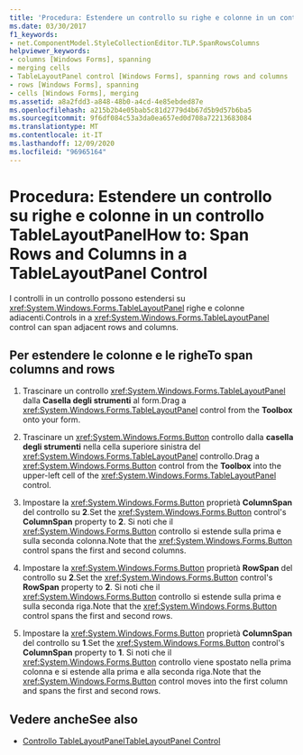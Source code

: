 ```yaml
---
title: 'Procedura: Estendere un controllo su righe e colonne in un controllo TableLayoutPanel'
ms.date: 03/30/2017
f1_keywords:
- net.ComponentModel.StyleCollectionEditor.TLP.SpanRowsColumns
helpviewer_keywords:
- columns [Windows Forms], spanning
- merging cells
- TableLayoutPanel control [Windows Forms], spanning rows and columns
- rows [Windows Forms], spanning
- cells [Windows Forms], merging
ms.assetid: a8a2fdd3-a848-48b0-a4cd-4e85ebded87e
ms.openlocfilehash: a215b2b4e05bab5c81d2779d4b67d5b9d57b6ba5
ms.sourcegitcommit: 9f6df084c53a3da0ea657ed0d708a72213683084
ms.translationtype: MT
ms.contentlocale: it-IT
ms.lasthandoff: 12/09/2020
ms.locfileid: "96965164"
---
```

# <a name="how-to-span-rows-and-columns-in-a-tablelayoutpanel-control"></a><span data-ttu-id="e6b0f-102">Procedura: Estendere un controllo su righe e colonne in un controllo TableLayoutPanel</span><span class="sxs-lookup"><span data-stu-id="e6b0f-102">How to: Span Rows and Columns in a TableLayoutPanel Control</span></span>
<span data-ttu-id="e6b0f-103">I controlli in un controllo possono estendersi su <xref:System.Windows.Forms.TableLayoutPanel> righe e colonne adiacenti.</span><span class="sxs-lookup"><span data-stu-id="e6b0f-103">Controls in a <xref:System.Windows.Forms.TableLayoutPanel> control can span adjacent rows and columns.</span></span>

## <a name="to-span-columns-and-rows"></a><span data-ttu-id="e6b0f-104">Per estendere le colonne e le righe</span><span class="sxs-lookup"><span data-stu-id="e6b0f-104">To span columns and rows</span></span>

1. <span data-ttu-id="e6b0f-105">Trascinare un controllo <xref:System.Windows.Forms.TableLayoutPanel> dalla **Casella degli strumenti** al form.</span><span class="sxs-lookup"><span data-stu-id="e6b0f-105">Drag a <xref:System.Windows.Forms.TableLayoutPanel> control from the **Toolbox** onto your form.</span></span>

2. <span data-ttu-id="e6b0f-106">Trascinare un <xref:System.Windows.Forms.Button> controllo dalla **casella degli strumenti** nella cella superiore sinistra del <xref:System.Windows.Forms.TableLayoutPanel> controllo.</span><span class="sxs-lookup"><span data-stu-id="e6b0f-106">Drag a <xref:System.Windows.Forms.Button> control from the **Toolbox** into the upper-left cell of the <xref:System.Windows.Forms.TableLayoutPanel> control.</span></span>

3. <span data-ttu-id="e6b0f-107">Impostare la <xref:System.Windows.Forms.Button> proprietà **ColumnSpan** del controllo su **2**.</span><span class="sxs-lookup"><span data-stu-id="e6b0f-107">Set the <xref:System.Windows.Forms.Button> control's **ColumnSpan** property to **2**.</span></span> <span data-ttu-id="e6b0f-108">Si noti che il <xref:System.Windows.Forms.Button> controllo si estende sulla prima e sulla seconda colonna.</span><span class="sxs-lookup"><span data-stu-id="e6b0f-108">Note that the <xref:System.Windows.Forms.Button> control spans the first and second columns.</span></span>

4. <span data-ttu-id="e6b0f-109">Impostare la <xref:System.Windows.Forms.Button> proprietà **RowSpan** del controllo su **2**.</span><span class="sxs-lookup"><span data-stu-id="e6b0f-109">Set the <xref:System.Windows.Forms.Button> control's **RowSpan** property to **2**.</span></span> <span data-ttu-id="e6b0f-110">Si noti che il <xref:System.Windows.Forms.Button> controllo si estende sulla prima e sulla seconda riga.</span><span class="sxs-lookup"><span data-stu-id="e6b0f-110">Note that the <xref:System.Windows.Forms.Button> control spans the first and second rows.</span></span>

5. <span data-ttu-id="e6b0f-111">Impostare la <xref:System.Windows.Forms.Button> proprietà **ColumnSpan** del controllo su **1**.</span><span class="sxs-lookup"><span data-stu-id="e6b0f-111">Set the <xref:System.Windows.Forms.Button> control's **ColumnSpan** property to **1**.</span></span> <span data-ttu-id="e6b0f-112">Si noti che il <xref:System.Windows.Forms.Button> controllo viene spostato nella prima colonna e si estende alla prima e alla seconda riga.</span><span class="sxs-lookup"><span data-stu-id="e6b0f-112">Note that the <xref:System.Windows.Forms.Button> control moves into the first column and spans the first and second rows.</span></span>

## <a name="see-also"></a><span data-ttu-id="e6b0f-113">Vedere anche</span><span class="sxs-lookup"><span data-stu-id="e6b0f-113">See also</span></span>

- [<span data-ttu-id="e6b0f-114">Controllo TableLayoutPanel</span><span class="sxs-lookup"><span data-stu-id="e6b0f-114">TableLayoutPanel Control</span></span>](tablelayoutpanel-control-windows-forms.md)
